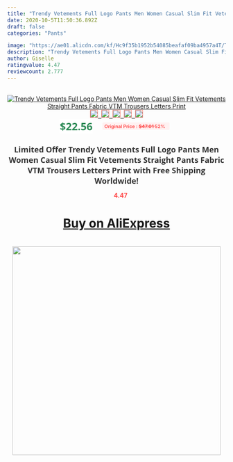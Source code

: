 ```yaml
---
title: "Trendy Vetements Full Logo Pants Men Women Casual Slim Fit Vetements Straight Pants Fabric VTM Trousers Letters Print"
date: 2020-10-5T11:50:36.892Z
draft: false
categories: "Pants"

image: "https://ae01.alicdn.com/kf/Hc9f35b1952b54085beafaf09ba4957a4T/Trendy-Vetements-Full-Logo-Pants-Men-Women-Casual-Slim-Fit-Vetements-Straight-Pants-Fabric-VTM-Trousers.jpg"
description: "Trendy Vetements Full Logo Pants Men Women Casual Slim Fit Vetements Straight Pants Fabric VTM Trousers Letters Print"
author: Giselle
ratingvalue: 4.47
reviewcount: 2.777
---
```

<br>
<div style="text-align: center;">
<a href="https://s.click.aliexpress.com/e/_Af7zLR" target="_blank" rel="nofollow noopener noreferrer"><img alt="Trendy Vetements Full Logo Pants Men Women Casual Slim Fit Vetements Straight Pants Fabric VTM Trousers Letters Print" class="magnifier-image" src="https://ae01.alicdn.com/kf/Hc9f35b1952b54085beafaf09ba4957a4T/Trendy-Vetements-Full-Logo-Pants-Men-Women-Casual-Slim-Fit-Vetements-Straight-Pants-Fabric-VTM-Trousers.jpg_640x640.jpg">
<br>
<img style="border:1px solid salmon" src="https://ae01.alicdn.com/kf/Hc9f35b1952b54085beafaf09ba4957a4T/Trendy-Vetements-Full-Logo-Pants-Men-Women-Casual-Slim-Fit-Vetements-Straight-Pants-Fabric-VTM-Trousers.jpg_120x120.jpg">&nbsp;&nbsp;<img style="border:1px solid salmon" src="https://ae01.alicdn.com/kf/H075405eadd9c4be1b4459d27293c3323m/Trendy-Vetements-Full-Logo-Pants-Men-Women-Casual-Slim-Fit-Vetements-Straight-Pants-Fabric-VTM-Trousers.jpg_120x120.jpg">&nbsp;&nbsp;<img style="border:1px solid salmon" src="https://ae01.alicdn.com/kf/H287cab9d422d46329a19f33c93c79b30W/Trendy-Vetements-Full-Logo-Pants-Men-Women-Casual-Slim-Fit-Vetements-Straight-Pants-Fabric-VTM-Trousers.jpg_120x120.jpg">&nbsp;&nbsp;<img style="border:1px solid salmon" src="https://ae01.alicdn.com/kf/Hfc97cf146eb945b5a18b9d10f0d4ec9eB/Trendy-Vetements-Full-Logo-Pants-Men-Women-Casual-Slim-Fit-Vetements-Straight-Pants-Fabric-VTM-Trousers.jpg_120x120.jpg">&nbsp;&nbsp;<img style="border:1px solid salmon" src="https://ae01.alicdn.com/kf/H506e965252074adbb43cf818d2a29665O/Trendy-Vetements-Full-Logo-Pants-Men-Women-Casual-Slim-Fit-Vetements-Straight-Pants-Fabric-VTM-Trousers.jpg_120x120.jpg"></a></div><br0>
<div style="text-align: center;"><span style="background-color: white; border: 0px; box-sizing: border-box; color: seagreen; display: inline-block; font-family: &quot;open sans&quot; , &quot;arial&quot; , &quot;helvetica&quot; , sans-serif , &quot;heiti&quot;; font-size: 24px; font-stretch: inherit; font-weight: 700; line-height: inherit; margin: 0px 10px 0px 0px; padding: 0px; vertical-align: middle;">$22.56 </span>
<span style="background: rgb(255 , 241 , 241); border-radius: 3px; border: 0px; box-sizing: border-box; color: #ff4747; display: inline-block; font-family: inherit; font-size: 12px; font-stretch: inherit; font-style: inherit; font-variant: inherit; font-weight: 600; line-height: inherit; margin: 0px; padding: 2px 5px; transform: scale(0.9); vertical-align: middle;">Original Price : <b style="text-decoration: line-through;">$47.01 </b> 52%&nbsp;&nbsp;</span></div>
<h1 style="color: #333333; display: inline-block; font-family: &quot;open sans&quot; , &quot;arial&quot; , &quot;helvetica&quot; , sans-serif , &quot;heiti&quot;; font-size: 18px; font-stretch: inherit; font-weight: 700; text-align: center;">Limited Offer Trendy Vetements Full Logo Pants Men Women Casual Slim Fit Vetements Straight Pants Fabric VTM Trousers Letters Print with Free Shipping Worldwide!</h1>
<div style="color: #ff4747; text-align: center;">
<img src="https://4.bp.blogspot.com/-M0ZcTcb-5uY/XleCXlxnR4I/AAAAAAAAAEc/OrjgMkXV1oMQFaCRZj5HQwOCBcu3w1FegCPcBGAYYCw/s1600/star.png" style="height: 15px;">&nbsp;<b>4.47</b></div>
<div class="button_cont" align="center"><a class="buynow_a" href="https://s.click.aliexpress.com/e/_Af7zLR" target="_blank" rel="nofollow noopener noreferrer"><H1>Buy on AliExpress</H1></a></div><br>
<div class="separator" style="clear: both; text-align: center;">
<img src="https://lh3.googleusercontent.com/-pTy5HemUv9M/XlePHvY0dAI/AAAAAAAAAE4/0nX5iRUoIWY8eMW9Dpxeirr157OZliDIgCLcBGAsYHQ/s1600/badge.gif" width="480">
</div>
